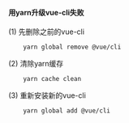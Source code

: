 #### 用yarn升级vue-cli失败
(1) 先删除之前的vue-cli
```bash
	yarn global remove @vue/cli
```
(2) 清除yarn缓存 
```bash
	yarn cache clean
```
(3) 重新安装新的vue-cli
```bash
	yarn global add @vue/cli
```